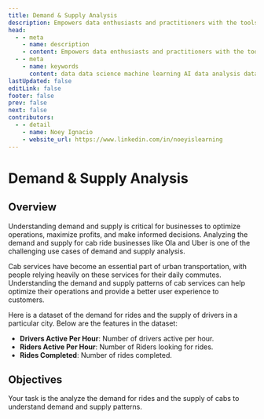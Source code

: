 ```yaml
---
title: Demand & Supply Analysis
description: Empowers data enthusiasts and practitioners with the tools and knowledge to unlock the potential of data.
head:
  - - meta
    - name: description
    - content: Empowers data enthusiasts and practitioners with the tools and knowledge to unlock the potential of data.
  - - meta
    - name: keywords
      content: data data science machine learning AI data analysis data-driven data enthusiasts data practitioners
lastUpdated: false
editLink: false
footer: false
prev: false
next: false
contributors:
  - - detail
    - name: Noey Ignacio
    - website_url: https://www.linkedin.com/in/noeyislearning
---
```


# Demand & Supply Analysis

<DownloadBadge githubURL=""></DownloadBadge>

## Overview

Understanding demand and supply is critical for businesses to optimize operations, maximize profits, and make informed decisions. Analyzing the demand and supply for cab ride businesses like Ola and Uber is one of the challenging use cases of demand and supply analysis.

Cab services have become an essential part of urban transportation, with people relying heavily on these services for their daily commutes. Understanding the demand and supply patterns of cab services can help optimize their operations and provide a better user experience to customers.

Here is a dataset of the demand for rides and the supply of drivers in a particular city. Below are the features in the dataset:

- **Drivers Active Per Hour**: Number of drivers active per hour.
- **Riders Active Per Hour**: Number of Riders looking for rides.
- **Rides Completed**: Number of rides completed.

## Objectives

Your task is the analyze the demand for rides and the supply of cabs to understand demand and supply patterns.
